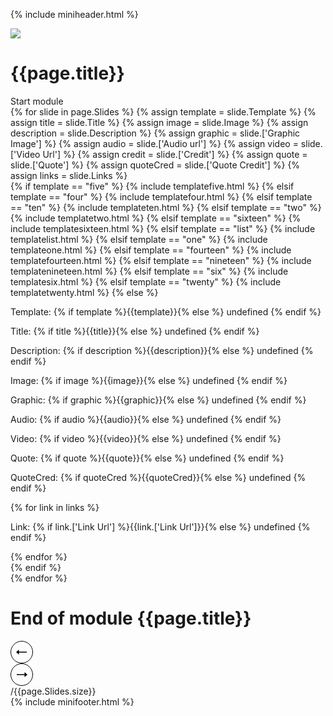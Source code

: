 {% include miniheader.html %}
<div class="slides-wrapper">
  <div id="slide-0" class="slide slide-cover">
    <img src="{{page.['Cover Image']}}">
    <div class="som-wrapper">
      <h1 style="color:{{page.['Cover Colour']}};">{{page.title}}</h1>
      <div class="som-button" style="color:{{page.['Cover Colour']}}; border-color:{{page.['Cover Colour']}};">Start module</div>
    </div>
  </div>
  {% for slide in page.Slides %}
  {% assign template = slide.Template %}
  {% assign title = slide.Title %}
  {% assign image = slide.Image %}
  {% assign description = slide.Description %}
  {% assign graphic = slide.['Graphic Image'] %}
  {% assign audio = slide.['Audio url'] %}
  {% assign video = slide.['Video Url'] %}
  {% assign credit = slide.['Credit'] %}
  {% assign quote = slide.['Quote'] %}
  {% assign quoteCred = slide.['Quote Credit'] %}
  {% assign links = slide.Links %}
    <div id="slide-{{ forloop.index }}" class="slide {{template}}">
      <div class="som-wrapper">
        {% if template == "five" %}
          {% include templatefive.html %}
        {% elsif template == "four" %}
          {% include templatefour.html %}
        {% elsif template == "ten" %}
          {% include templateten.html %}
        {% elsif template == "two" %}
          {% include templatetwo.html %}
        {% elsif template == "sixteen" %}
          {% include templatesixteen.html %}
        {% elsif template == "list" %}
          {% include templatelist.html %}
        {% elsif template == "one" %}
          {% include templateone.html %}
        {% elsif template == "fourteen" %}
          {% include templatefourteen.html %}
        {% elsif template == "nineteen" %}
          {% include templatenineteen.html %}
        {% elsif template == "six" %}
          {% include templatesix.html %}
        {% elsif template == "twenty" %}
          {% include templatetwenty.html %}
        {% else %}
          <div class="dev-info">
            <p>Template: {% if template %}{{template}}{% else %} undefined {% endif %}</p>
            <p>Title: {% if title %}{{title}}{% else %} undefined {% endif %}</p>
            <p>Description: {% if description %}{{description}}{% else %} undefined {% endif %}</p>
            <p>Image: {% if image %}{{image}}{% else %} undefined {% endif %}</p>
            <p>Graphic: {% if graphic %}{{graphic}}{% else %} undefined {% endif %}</p>
            <p>Audio: {% if audio %}{{audio}}{% else %} undefined {% endif %}</p>
            <p>Video: {% if video %}{{video}}{% else %} undefined {% endif %}</p>
            <p>Quote: {% if quote %}{{quote}}{% else %} undefined {% endif %}</p>
            <p>QuoteCred: {% if quoteCred %}{{quoteCred}}{% else %} undefined {% endif %}</p>
            {% for link in links %}
              <p>Link: {% if link.['Link Url'] %}{{link.['Link Url']}}{% else %} undefined {% endif %}</p>
            {% endfor %}
          </div>
        {% endif %}
      </div>
    </div>
  {% endfor %}
  <div id="slide-end" class="slide four slide-cover slide-end">
    <div class="som-wrapper">
      <h1>
        <span>End of module</span>
        {{page.title}}
      </h1>
    </div>
  </div>
</div>
<div class="slides-footer">
  <div class="slides-counter">
    <div class="som-wrapper">
      <div class="controls">
        <div class="previous-slide">
          <svg width="36" height="36" viewBox="0 0 36 36" fill="none" xmlns="http://www.w3.org/2000/svg"><path d="M9 17.99L13.519 14v3.196H26v1.57H13.519V22L9 17.99z" fill="#000"/><circle cx="18" cy="18" r="17.5" transform="rotate(-180 18 18)" stroke="#000"/></svg>
        </div>
        <div class="next-slide">
          <svg width="36" height="36" viewBox="0 0 36 36" fill="none" xmlns="http://www.w3.org/2000/svg"><path d="M27 18.01L22.481 22v-3.196H10v-1.57h12.481V14L27 18.01z" fill="#000"/><circle cx="18" cy="18" r="17.5" stroke="#000"/></svg>
        </div>
        <div class="pagination"><span class="update-numbers"></span> /{{page.Slides.size}}</div>
      </div>
      <div class="dots"></div>
    </div>
  </div>
</div>
{% include minifooter.html %}
